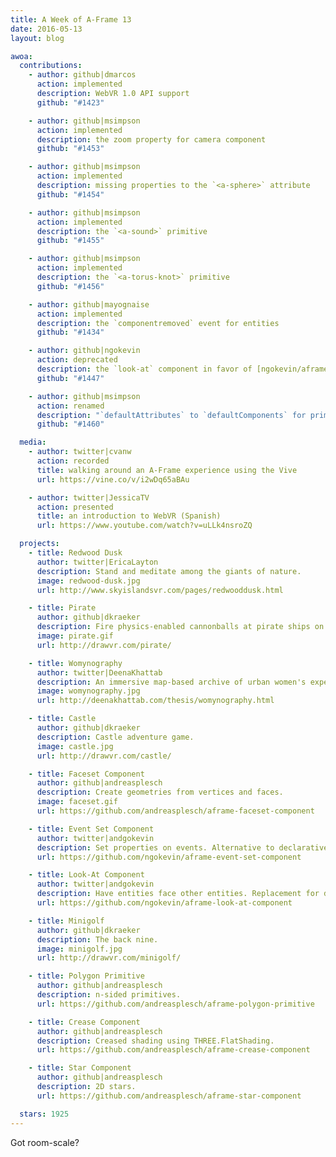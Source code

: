 ```yaml
---
title: A Week of A-Frame 13
date: 2016-05-13
layout: blog

awoa:
  contributions:
    - author: github|dmarcos
      action: implemented
      description: WebVR 1.0 API support
      github: "#1423"

    - author: github|msimpson
      action: implemented
      description: the zoom property for camera component
      github: "#1453"

    - author: github|msimpson
      action: implemented
      description: missing properties to the `<a-sphere>` attribute
      github: "#1454"

    - author: github|msimpson
      action: implemented
      description: the `<a-sound>` primitive
      github: "#1455"

    - author: github|msimpson
      action: implemented
      description: the `<a-torus-knot>` primitive
      github: "#1456"

    - author: github|mayognaise
      action: implemented
      description: the `componentremoved` event for entities
      github: "#1434"

    - author: github|ngokevin
      action: deprecated
      description: the `look-at` component in favor of [ngokevin/aframe-look-at-component](https://github.com/ngokevin/aframe-look-at-component)
      github: "#1447"

    - author: github|msimpson
      action: renamed
      description: "`defaultAttributes` to `defaultComponents` for primitives"
      github: "#1460"

  media:
    - author: twitter|cvanw
      action: recorded
      title: walking around an A-Frame experience using the Vive
      url: https://vine.co/v/i2wDq65aBAu

    - author: twitter|JessicaTV
      action: presented
      title: an introduction to WebVR (Spanish)
      url: https://www.youtube.com/watch?v=uLLk4nsroZQ

  projects:
    - title: Redwood Dusk
      author: twitter|EricaLayton
      description: Stand and meditate among the giants of nature.
      image: redwood-dusk.jpg
      url: http://www.skyislandsvr.com/pages/redwooddusk.html

    - title: Pirate
      author: github|dkraeker
      description: Fire physics-enabled cannonballs at pirate ships on the Battle at A-Frame Sea.
      image: pirate.gif
      url: http://drawvr.com/pirate/

    - title: Womynography
      author: twitter|DeenaKhattab
      description: An immersive map-based archive of urban women's experiences in Cairo.
      image: womynography.jpg
      url: http://deenakhattab.com/thesis/womynography.html

    - title: Castle
      author: github|dkraeker
      description: Castle adventure game.
      image: castle.jpg
      url: http://drawvr.com/castle/

    - title: Faceset Component
      author: github|andreasplesch
      description: Create geometries from vertices and faces.
      image: faceset.gif
      url: https://github.com/andreasplesch/aframe-faceset-component

    - title: Event Set Component
      author: twitter|andgokevin
      description: Set properties on events. Alternative to declarative events.
      url: https://github.com/ngokevin/aframe-event-set-component

    - title: Look-At Component
      author: twitter|andgokevin
      description: Have entities face other entities. Replacement for deprecated look-at component.
      url: https://github.com/ngokevin/aframe-look-at-component

    - title: Minigolf
      author: github|dkraeker
      description: The back nine.
      image: minigolf.jpg
      url: http://drawvr.com/minigolf/

    - title: Polygon Primitive
      author: github|andreasplesch
      description: n-sided primitives.
      url: https://github.com/andreasplesch/aframe-polygon-primitive

    - title: Crease Component
      author: github|andreasplesch
      description: Creased shading using THREE.FlatShading.
      url: https://github.com/andreasplesch/aframe-crease-component

    - title: Star Component
      author: github|andreasplesch
      description: 2D stars.
      url: https://github.com/andreasplesch/aframe-star-component

  stars: 1925
---
```


Got room-scale?
